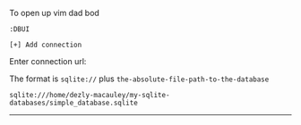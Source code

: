 To open up vim dad bod

```
:DBUI
```

```
[+] Add connection
```

Enter connection url:

The format is 
`sqlite://` plus `the-absolute-file-path-to-the-database`

```
sqlite:///home/dezly-macauley/my-sqlite-databases/simple_database.sqlite
```
_______________________________________________________________________________
